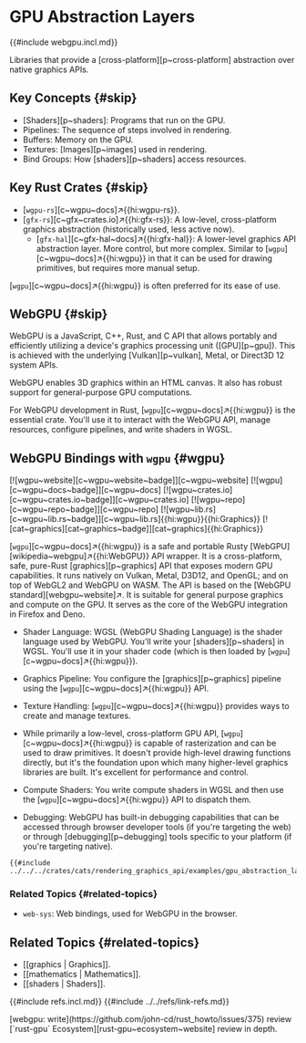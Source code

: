 # GPU Abstraction Layers

{{#include webgpu.incl.md}}

Libraries that provide a [cross-platform][p~cross-platform] abstraction over native graphics APIs.

## Key Concepts {#skip}

- [Shaders][p~shaders]: Programs that run on the GPU.
- Pipelines: The sequence of steps involved in rendering.
- Buffers: Memory on the GPU.
- Textures: [Images][p~images] used in rendering.
- Bind Groups: How [shaders][p~shaders] access resources.

## Key Rust Crates {#skip}

- [`wgpu-rs`][c~wgpu~docs]↗{{hi:wgpu-rs}}.
- [`gfx-rs`][c~gfx~crates.io]↗{{hi:gfx-rs}}: A low-level, cross-platform graphics abstraction (historically used, less active now).
  - [`gfx-hal`][c~gfx-hal~docs]↗{{hi:gfx-hal}}: A lower-level graphics API abstraction layer. More control, but more complex. Similar to [`wgpu`][c~wgpu~docs]↗{{hi:wgpu}} in that it can be used for drawing primitives, but requires more manual setup.

[`wgpu`][c~wgpu~docs]↗{{hi:wgpu}} is often preferred for its ease of use.

## WebGPU {#skip}

WebGPU is a JavaScript, C++, Rust, and C API that allows portably and efficiently utilizing a device's graphics processing unit ([GPU][p~gpu]). This is achieved with the underlying [Vulkan][p~vulkan], Metal, or Direct3D 12 system APIs.

WebGPU enables 3D graphics within an HTML canvas. It also has robust support for general-purpose GPU computations.

For WebGPU development in Rust, [`wgpu`][c~wgpu~docs]↗{{hi:wgpu}} is the essential crate. You'll use it to interact with the WebGPU API, manage resources, configure pipelines, and write shaders in WGSL.

## WebGPU Bindings with `wgpu` {#wgpu}

[![wgpu~website][c~wgpu~website~badge]][c~wgpu~website] [![wgpu][c~wgpu~docs~badge]][c~wgpu~docs] [![wgpu~crates.io][c~wgpu~crates.io~badge]][c~wgpu~crates.io] [![wgpu~repo][c~wgpu~repo~badge]][c~wgpu~repo] [![wgpu~lib.rs][c~wgpu~lib.rs~badge]][c~wgpu~lib.rs]{{hi:wgpu}}{{hi:Graphics}} [![cat~graphics][cat~graphics~badge]][cat~graphics]{{hi:Graphics}}

[`wgpu`][c~wgpu~docs]↗{{hi:wgpu}} is a safe and portable Rusty [WebGPU][wikipedia~webgpu]↗{{hi:WebGPU}} API wrapper. It is a cross-platform, safe, pure-Rust [graphics][p~graphics] API that exposes modern GPU capabilities. It runs natively on Vulkan, Metal, D3D12, and OpenGL; and on top of WebGL2 and WebGPU on WASM. The API is based on the [WebGPU standard][webgpu~website]↗. It is suitable for general purpose graphics and compute on the GPU. It serves as the core of the WebGPU integration in Firefox and Deno.

- Shader Language: WGSL (WebGPU Shading Language) is the shader language used by WebGPU. You'll write your [shaders][p~shaders] in WGSL. You'll use it in your shader code (which is then loaded by [`wgpu`][c~wgpu~docs]↗{{hi:wgpu}}).
- Graphics Pipeline: You configure the [graphics][p~graphics] pipeline using the [`wgpu`][c~wgpu~docs]↗{{hi:wgpu}} API.
- Texture Handling: [`wgpu`][c~wgpu~docs]↗{{hi:wgpu}} provides ways to create and manage textures.
- While primarily a low-level, cross-platform GPU API, [`wgpu`][c~wgpu~docs]↗{{hi:wgpu}} is capable of rasterization and can be used to draw primitives. It doesn't provide high-level drawing functions directly, but it's the foundation upon which many higher-level graphics libraries are built. It's excellent for performance and control.
- Compute Shaders: You write compute shaders in WGSL and then use the [`wgpu`][c~wgpu~docs]↗{{hi:wgpu}} API to dispatch them.

- Debugging: WebGPU has built-in debugging capabilities that can be accessed through browser developer tools (if you're targeting the web) or through [debugging][p~debugging] tools specific to your platform (if you're targeting native).

```rust,editable
{{#include ../../../crates/cats/rendering_graphics_api/examples/gpu_abstraction_layers/wgpu.rs:example}}
```

### Related Topics {#related-topics}

- `web-sys`: Web bindings, used for WebGPU in the browser.

## Related Topics {#related-topics}

- [[graphics | Graphics]].
- [[mathematics | Mathematics]].
- [[shaders | Shaders]].

{{#include refs.incl.md}}
{{#include ../../refs/link-refs.md}}

<div class="hidden">
[webgpu: write](https://github.com/john-cd/rust_howto/issues/375)
review [`rust-gpu` Ecosystem][rust-gpu~ecosystem~website]
review in depth.
</div>
